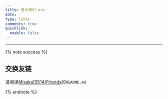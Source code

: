 ```yaml
---
title: 是大佬们 orz
date:
type: links
comments: true
quicklink:
  enable: false
---
```


<!-- <script data-pjax src="//cdn.jsdelivr.net/npm/jquery@3/dist/jquery.min.js" type="text/javascript"></script> -->
<script data-pjax src="/links/link.js"></script>
<link data-pjax rel="stylesheet" href="/links/link.css">
<div>
  <div class="links-content">
    <div class="link-navigation" id="links1"></div>
  </div>
</div>

---

{% note success %}

## 交换友链

请阅读[Misaka13514/Friends](https://github.com/Misaka13514/Friends)的`README.md`

{% endnote %}

